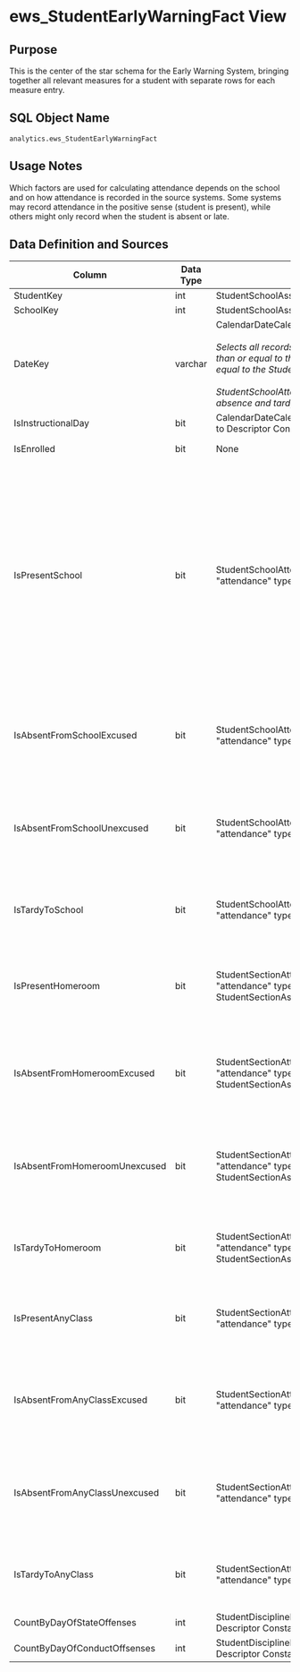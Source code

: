 # ews_StudentEarlyWarningFact View

## Purpose

This is the center of the star schema for the Early Warning System, bringing
together all relevant measures for a student with separate rows for each measure
entry.

## SQL Object Name

`analytics.ews_StudentEarlyWarningFact`

## Usage Notes

Which factors are used for calculating attendance depends on the school and on
how attendance is recorded in the source systems. Some systems may record
attendance in the positive sense (student is present), while others might only
record when the student is absent or late.

## Data Definition and Sources

| Column | Data Type | Source | Description |
| --- | --- | --- | --- |
| ​StudentKey | ​int | StudentSchoolAssociation.StudentUniqueId​ |     |
| SchoolKey | int | StudentSchoolAssociation.SchoolId |     |
| DateKey | varchar | CalendarDateCalendarEvent.Date<br/><br/>_Selects all records for the given school where the Calendar Date is greater than or equal to the StudentSchoolAssociation.EntryDate and less than or equal to the StudentSchoolAssociation.ExitWithdrawDate._ <br/><br/>_StudentSchoolAttendanceEvent.EventDate is also used to collect presence, absence and tardy associated Dates._ | YYYY-MM-DD |
| IsInstructionalDay | bit | CalendarDateCalendarEvent.CalendarDateCalendarEventDescriptorId matches to Descriptor Constant for "InstructionalDay" | Is this date an instructional day |
| IsEnrolled | bit | None | Always 1 - a convenience column for sums and counts |
| IsPresentSchool | bit | StudentSchoolAttendanceEvent.AttendanceEventDescriptorId matching to "attendance" type Descriptor Constants | 1 if there are any attendance event records matching to the Descriptor constant "Present".<br/><br/>Else 0 - the student was not marked as present at school.<br/><br/>> [!TIP]<br/>> In some education agencies, attendance is only calculated in the negative: records showing absence. Thus for a particular organization, a student might be considered to have attended school so long as IsAbsentFromSchoolExcused = 0 and IsAbsentFromSchoolUnexcused = 0 - even though IsPresent =0 as well! |
| IsAbsentFromSchoolExcused | bit | StudentSchoolAttendanceEvent.AttendanceEventDescriptorId matching to "attendance" type Descriptor Constants | 1 if there are any attendance event records matching to the Descriptor Constant "Excused Absence"<br/><br/>Else 0 - the student was marked as absent from school (excused) |
| IsAbsentFromSchoolUnexcused | bit | StudentSchoolAttendanceEvent.AttendanceEventDescriptorId matching to "attendance" type Descriptor Constants | 1 if there are any attendance event records matching to the Descriptor Constant "Unexcused Absence"<br/><br/>Else 0 - the student was marked as absent from school (unexcused). |
| IsTardyToSchool | bit | StudentSchoolAttendanceEvent.AttendanceEventDescriptorId matching to "attendance" type Descriptor Constants | 1 if there are any attendance event records matching to the Descriptor Constant "Tardy"<br/><br/>Else 0 - the student was tardy to school. |
| IsPresentHomeroom | bit | StudentSectionAttendanceEvent.AttendanceEventDescriptorId matching to "attendance" type Descriptor Constants, where StudentSectionAssociation.HomeroomIndicator = 1 | 1 if there are any attendance event records matching to the Descriptor constant "Present".<br/><br/>Else 0 - the student was not marked as present at homeroom. |
| IsAbsentFromHomeroomExcused | bit | StudentSectionAttendanceEvent.AttendanceEventDescriptorId matching to "attendance" type Descriptor Constants, where StudentSectionAssociation.HomeroomIndicator = 1 | 1 if there are any attendance event records matching to the Descriptor Constant "Excused Absence"<br/><br/>Else 0 - the student was marked as absent from homeroom (excused) |
| IsAbsentFromHomeroomUnexcused | bit | StudentSectionAttendanceEvent.AttendanceEventDescriptorId matching to "attendance" type Descriptor Constants, where StudentSectionAssociation.HomeroomIndicator = 1 | 1 if there are any attendance event records matching to the Descriptor Constant "Unexcused Absence"<br/><br/>Else 0 - the student was marked as absent from homeroom (unexcused). |
| IsTardyToHomeroom | bit | StudentSectionAttendanceEvent.AttendanceEventDescriptorId matching to "attendance" type Descriptor Constants, where StudentSectionAssociation.HomeroomIndicator = 1 | 1 if there are any attendance event records matching to the Descriptor Constant "Tardy"<br/><br/>Else 0 - the student was tardy to homeroom. |
| IsPresentAnyClass | bit | StudentSectionAttendanceEvent.AttendanceEventDescriptorId matching to "attendance" type Descriptor Constants | 1 if there are any attendance event records matching to the Descriptor constant "Present".<br/><br/>Else 0 - the student was not marked as present in any class. |
| IsAbsentFromAnyClassExcused | bit | StudentSectionAttendanceEvent.AttendanceEventDescriptorId matching to "attendance" type Descriptor Constants | 1 if there are any attendance event records matching to the Descriptor Constant "Excused Absence"<br/><br/>Else 0 - the student was marked as absent from at least one class (excused) |
| IsAbsentFromAnyClassUnexcused | bit | StudentSectionAttendanceEvent.AttendanceEventDescriptorId matching to "attendance" type Descriptor Constants | 1 if there are any attendance event records matching to the Descriptor Constant "Unexcused Absence"<br/><br/>Else 0 - the student was marked as absent from at least one class (unexcused). |
| IsTardyToAnyClass | bit | StudentSectionAttendanceEvent.AttendanceEventDescriptorId matching to "attendance" type Descriptor Constants | 1 if there are any attendance event records matching to the Descriptor Constant "Tardy"<br/><br/>Else 0 - the student was tardy to at least one class. |
| CountByDayOfStateOffenses | int | StudentDisciplineIncidentAssociation where incident descriptor matches Descriptor Constant "Behavior.StateOffense" | Count of records on the given calendar date |
| CountByDayOfConductOffsenses | int | StudentDisciplineIncidentAssociation where incident descriptor matches Descriptor Constant "Behavior.Behavior.SchoolCodeOfConductOffense" | Count of records on the given calendar date |
